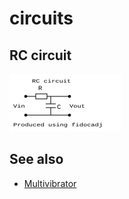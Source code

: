 # circuits

## RC circuit

<img src="rc.svg">


## See also

* [Multivibrator](https://en.wikipedia.org/wiki/Multivibrator#Astable_multivibrator)
